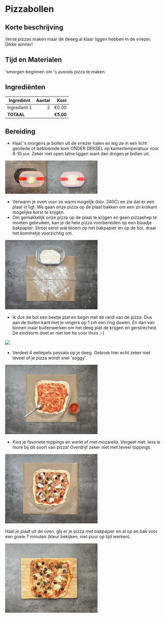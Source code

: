 # Pizzabollen
## Korte beschrijving
Verse pizzas maken maar de deeeg al klaar liggen hebben in de vriezer. Dikke winner!

## Tijd en Materialen
'smorgen beginnen om 's avonds pizza te maken

## Ingrediënten
| Ingrediënt | Aantal | Kost |
|----------|-------------:|------:|
| Ingredient 1 | 2 | €0.00 |
| **TOTAAL** || **€5.00** |

## Bereiding
* Haal 's morgens je bollen uit de vriezer halen en leg ze in een licht geoliede of bebloemde kom ONDER DEKSEL op kamertemperatuur voor 8-10 uur. Zeker niet open latne liggen want dan drogen je bollen uit.

<img src="/Assets/Pictures/Pizzabollen_potteke.png" width="300">

* Verwarm je oven voor zo warm mogelijk (bijv. 240C) en zie dat er een plaat in ligt. We gaan onze pizza op de plaat bakken om een zo krokant mogelijke korst te krijgen.
* Om gemakkelijk onze pizza op de plaat te krijgen en geen pizzashep te moeten gebruiken, kan je de hele pizza voorbereiden op een blaadje bakpapier. Strooi eerst wat bloem op het bakpapier en op de bol, draai het kommetje voorzichtig om.

<img src="/Assets/Pictures/Pizzabollen_bakpapier.png" width="300">

* Ik dus de bol een beetje plat en begin met de rand van de pizza. Dus aan de buiten kant met je vingers op 1 cm een ring duwen. En dan van binnen maar buitenwerken om het deeg plat de krijgen en gerstreched. De eindvorm doet er niet toe he voor thuis ;-) 
  
<img src="/Assets/Pictures/Pizzabollen_platmaken.png" width="300">

* Verdeel 4 eetlepels passata op je deeg. Gebruik hier echt zeker niet teveel of je pizza wordt snel 'soggy'.

<img src="/Assets/Pictures/Pizzabollen_saus.png" width="300">

* Kies je favoriete toppings en werkt af met mozarella. Vergeet niet: less is more bij dit soort van pizza! Overdrijf zeker niet met teveel toppings.

<img src="/Assets/Pictures/Pizzabollen_toppings.png" width="300">

Haal je plaat uit de oven, glij er je pizza met bakpapier en al op en bak voor een goeie 7 minuten (kleur bekijken, niet puur op tijd werken).

<img src="/Assets/Pictures/Pizzabollen_gebakken.png" width="300">
